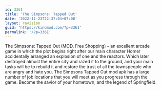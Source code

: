 ```yaml
---
id: 3361
title: 'The Simpsons: Tapped Out'
date: '2022-11-23T22:37:04+07:00'
layout: revision
guid: 'https://kindmod.com/?p=3361'
permalink: '/?p=3361'
---
```


The Simpsons: Tapped Out (MOD, Free Shopping) – an excellent arcade game in which the plot begins right after our main character Homer accidentally arranged an explosion of one and the reactors. Which later destroyed almost the entire city and razed it to the ground, and your main tasks will be to rebuild it and restore the trust of all the townspeople who are angry and hate you. The Simpsons Tapped Out mod apk has a large number of job locations that you will meet as you progress through the game. Become the savior of your hometown, and the legend of Springfield.